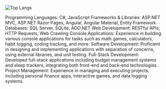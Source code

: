 ![Top Langs](https://github-readme-stats.vercel.app/api/top-langs/?username=DLee211&theme=transparent&hide_progress=true)

Programming Languages: C#, JavaScript
Frameworks & Libraries: ASP.NET MVC, ASP.NET Razor Pages, Angular, Angular Material, Entity Framework
Databases: SQL Server, SQLite, ADO.NET
Web Development: RESTful APIs, HTTP Requests, Web Crawling
Console Applications: Experience in building various console applications for tasks such as math games, calculators, habit logging, coding tracking, and more.
Software Development: Proficient in designing and implementing applications with separation of concerns, using external libraries, and unit testing.
Full-Stack Development: Developed full-stack applications including budget management systems and sleep trackers, integrating both front-end and back-end technologies.
Project Management: Experience in managing and executing projects, including personal finance apps, interactive games, and data logging systems.
